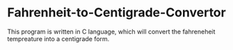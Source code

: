 # Fahrenheit-to-Centigrade-Convertor
This program is written in C language, which will convert the fahreneheit tempreature into a centigrade form.
